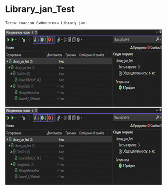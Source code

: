 # Library_jan_Test
    Тесты классов библиотеки Library_jan.

<img src="https://github.com/arutofu/Library_jan_Test/blob/main/ScreensAndGifs/GIF%2006.02.2023%2020-26-51.gif" width="804" height="249">

<img src="https://github.com/arutofu/Library_jan_Test/blob/main/ScreensAndGifs/GIF%2006.02.2023%2020-28-07.gif" width="804" height="249">
